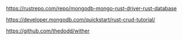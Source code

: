 

https://rustrepo.com/repo/mongodb-mongo-rust-driver-rust-database

https://developer.mongodb.com/quickstart/rust-crud-tutorial/

https://github.com/thedodd/wither